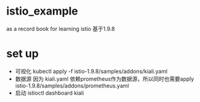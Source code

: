 # istio_example
as a record book for learning istio
基于1.9.8

# set up 
- 可视化 kubectl apply -f istio-1.9.8/samples/addons/kiali.yaml
- 数据源 因为 kiali.yaml 依赖prometheus作为数据源，所以同时也需要apply istio-1.9.8/samples/addons/prometheus.yaml
- 启动  istioctl dashboard kiali